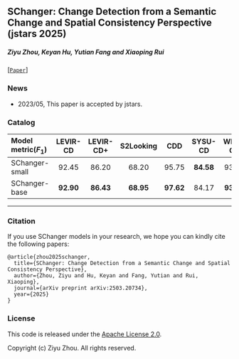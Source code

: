 ## SChanger: Change Detection from a Semantic Change and Spatial Consistency Perspective (jstars 2025)

<h5 align="left">Ziyu Zhou, Keyan Hu, Yutian Fang and Xiaoping Rui</h5>

[[`Paper`](https://arxiv.org/abs/2503.20734)]

### News

- 2023/05, This paper is accepted by jstars.

### Catalog

| Model metric($F_1$)      | LEVIR-CD | LEVIR-CD+ | S2Looking | CDD | SYSU-CD | WHU-CD |
|:--------------------------------|:--------:|:-------------:|:--------------:|:-------------------------------:|:-------------------------------:|:-------------------------------:|
| SChanger-small | 92.45 |     86.20 |      68.20      | 95.75 | **84.58** | 93.15 |
| SChanger-base | **92.90** | **86.43** |    **68.95**    | **97.62** | 84.17 | **93.20** |



---------------------



### Citation

If you use SChanger models in your research, we hope you can kindly cite the following papers:
```text
@article{zhou2025schanger,
  title={SChanger: Change Detection from a Semantic Change and Spatial Consistency Perspective},
  author={Zhou, Ziyu and Hu, Keyan and Fang, Yutian and Rui, Xiaoping},
  journal={arXiv preprint arXiv:2503.20734},
  year={2025}
}
```

### License
This code is released under the [Apache License 2.0](https://github.com/Z-Zheng/ChangeStar/blob/master/LICENSE).

Copyright (c) Ziyu Zhou. All rights reserved.
